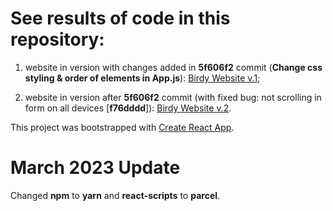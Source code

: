 # See results of code in this repository:

1. website in version with changes added in **5f606f2** commit (**Change css styling & order of elements in App.js**):
[Birdy Website v.1](https://elzp.github.io/music-star-website/);

2. website in version after **5f606f2** commit (with fixed bug: not scrolling in form on all devices [**f76dddd**]): [Birdy Website v.2](https://elzp.github.io/musicstar-website/).

This project was bootstrapped with [Create React App](https://github.com/facebook/create-react-app).

# March 2023 Update

Changed **npm** to **yarn** and **react-scripts** to **parcel**.
